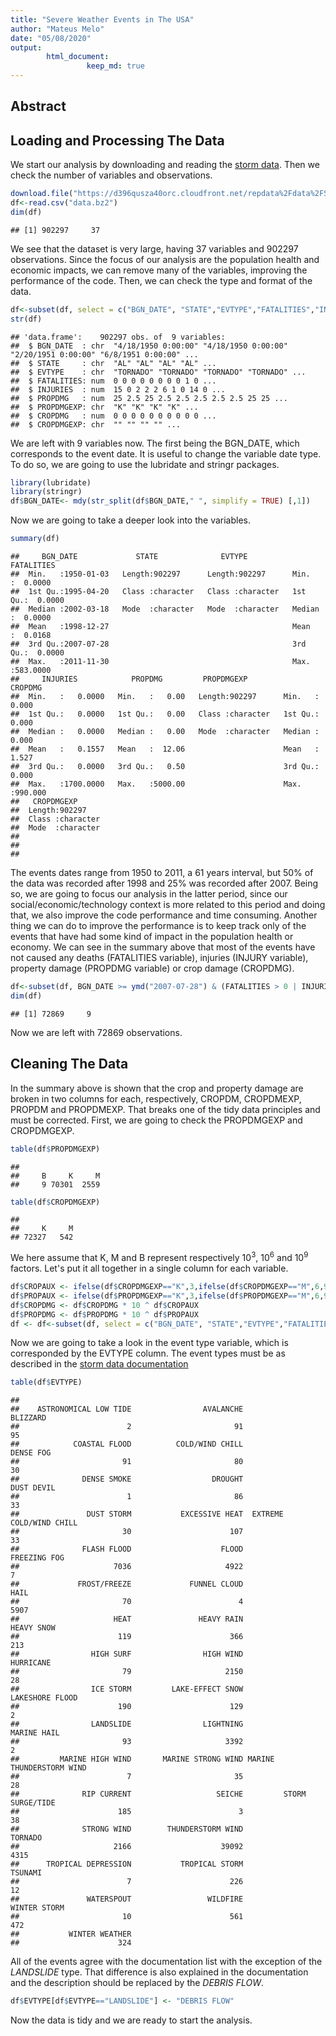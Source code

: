 ```yaml
---
title: "Severe Weather Events in The USA"
author: "Mateus Melo"
date: "05/08/2020"
output:
        html_document:
                 keep_md: true
---
```




## Abstract


## Loading and Processing The Data

We start our analysis by downloading  and reading the [storm data](https://d396qusza40orc.cloudfront.net/repdata%2Fdata%2FStormData.csv.bz2). Then we check the number of variables and observations.


```r
download.file("https://d396qusza40orc.cloudfront.net/repdata%2Fdata%2FStormData.csv.bz2","data.bz2")
df<-read.csv("data.bz2")
dim(df)
```

```
## [1] 902297     37
```

We see that the dataset is very large, having 37 variables and 902297 observations. Since the focus of our analysis are the population health and economic impacts, we can remove many of the variables, improving the performance of the code. Then, we can check the type and format of the data.


```r
df<-subset(df, select = c("BGN_DATE", "STATE","EVTYPE","FATALITIES","INJURIES","PROPDMG","PROPDMGEXP","CROPDMG","CROPDMGEXP"))
str(df)
```

```
## 'data.frame':	902297 obs. of  9 variables:
##  $ BGN_DATE  : chr  "4/18/1950 0:00:00" "4/18/1950 0:00:00" "2/20/1951 0:00:00" "6/8/1951 0:00:00" ...
##  $ STATE     : chr  "AL" "AL" "AL" "AL" ...
##  $ EVTYPE    : chr  "TORNADO" "TORNADO" "TORNADO" "TORNADO" ...
##  $ FATALITIES: num  0 0 0 0 0 0 0 0 1 0 ...
##  $ INJURIES  : num  15 0 2 2 2 6 1 0 14 0 ...
##  $ PROPDMG   : num  25 2.5 25 2.5 2.5 2.5 2.5 2.5 25 25 ...
##  $ PROPDMGEXP: chr  "K" "K" "K" "K" ...
##  $ CROPDMG   : num  0 0 0 0 0 0 0 0 0 0 ...
##  $ CROPDMGEXP: chr  "" "" "" "" ...
```

We are left with 9 variables now. The first  being  the BGN_DATE, which corresponds to the event date. It is useful to change the variable date type. To do so, we are going to use the lubridate and stringr packages.


```r
library(lubridate)
library(stringr)
df$BGN_DATE<- mdy(str_split(df$BGN_DATE," ", simplify = TRUE) [,1])
```

Now we are going to take a deeper look into the variables.


```r
summary(df)
```

```
##     BGN_DATE             STATE              EVTYPE            FATALITIES      
##  Min.   :1950-01-03   Length:902297      Length:902297      Min.   :  0.0000  
##  1st Qu.:1995-04-20   Class :character   Class :character   1st Qu.:  0.0000  
##  Median :2002-03-18   Mode  :character   Mode  :character   Median :  0.0000  
##  Mean   :1998-12-27                                         Mean   :  0.0168  
##  3rd Qu.:2007-07-28                                         3rd Qu.:  0.0000  
##  Max.   :2011-11-30                                         Max.   :583.0000  
##     INJURIES            PROPDMG         PROPDMGEXP           CROPDMG       
##  Min.   :   0.0000   Min.   :   0.00   Length:902297      Min.   :  0.000  
##  1st Qu.:   0.0000   1st Qu.:   0.00   Class :character   1st Qu.:  0.000  
##  Median :   0.0000   Median :   0.00   Mode  :character   Median :  0.000  
##  Mean   :   0.1557   Mean   :  12.06                      Mean   :  1.527  
##  3rd Qu.:   0.0000   3rd Qu.:   0.50                      3rd Qu.:  0.000  
##  Max.   :1700.0000   Max.   :5000.00                      Max.   :990.000  
##   CROPDMGEXP       
##  Length:902297     
##  Class :character  
##  Mode  :character  
##                    
##                    
## 
```

The events dates range from 1950 to 2011, a 61 years interval, but 50% of the data was recorded after 1998 and 25% was recorded after 2007. Being so, we are going to focus our analysis in the latter period, since our social/economic/technology context is more related to this period and doing that, we also improve the code performance and time consuming. Another thing we can do to improve the performance is to keep track only of the events that have had some kind of impact in the population health or economy. We can see in the summary above that most of the events have not caused any deaths (FATALITIES variable), injuries (INJURY variable), property damage (PROPDMG variable) or crop damage (CROPDMG).


```r
df<-subset(df, BGN_DATE >= ymd("2007-07-28") & (FATALITIES > 0 | INJURIES > 0 | PROPDMG > 0 | CROPDMG >0))
dim(df)
```

```
## [1] 72869     9
```

Now we are left with 72869 observations.


## Cleaning The Data

In the summary above is shown that the crop and property damage are broken in two columns for each, respectively, CROPDM, CROPDMEXP, PROPDM and PROPDMEXP. That breaks one of the tidy data principles and must be corrected. First, we are going to check the PROPDMGEXP and CROPDMGEXP. 

```r
table(df$PROPDMGEXP)
```

```
## 
##     B     K     M 
##     9 70301  2559
```

```r
table(df$CROPDMGEXP)
```

```
## 
##     K     M 
## 72327   542
```

We here assume that K, M and B represent respectively 10<sup>3</sup>, 10<sup>6</sup> and 10<sup>9</sup> factors. Let's put it all together in a single column for each variable.


```r
df$CROPAUX <- ifelse(df$CROPDMGEXP=="K",3,ifelse(df$CROPDMGEXP=="M",6,9))
df$PROPAUX <- ifelse(df$PROPDMGEXP=="K",3,ifelse(df$PROPDMGEXP=="M",6,9))
df$CROPDMG <- df$CROPDMG * 10 ^ df$CROPAUX
df$PROPDMG <- df$PROPDMG * 10 ^ df$PROPAUX
df <- df<-subset(df, select = c("BGN_DATE", "STATE","EVTYPE","FATALITIES","INJURIES","PROPDMG","CROPDMG"))
```

Now we are going to take a look in the event type variable, which is corresponded by the EVTYPE column. The event types must be as described in the [storm data documentation](https://d396qusza40orc.cloudfront.net/repdata%2Fpeer2_doc%2Fpd01016005curr.pdf)


```r
table(df$EVTYPE)
```

```
## 
##    ASTRONOMICAL LOW TIDE                AVALANCHE                 BLIZZARD 
##                        2                       91                       95 
##            COASTAL FLOOD          COLD/WIND CHILL                DENSE FOG 
##                       91                       80                       30 
##              DENSE SMOKE                  DROUGHT               DUST DEVIL 
##                        1                       86                       33 
##               DUST STORM           EXCESSIVE HEAT  EXTREME COLD/WIND CHILL 
##                       30                      107                       33 
##              FLASH FLOOD                    FLOOD             FREEZING FOG 
##                     7036                     4922                        7 
##             FROST/FREEZE             FUNNEL CLOUD                     HAIL 
##                       70                        4                     5907 
##                     HEAT               HEAVY RAIN               HEAVY SNOW 
##                      119                      366                      213 
##                HIGH SURF                HIGH WIND                HURRICANE 
##                       79                     2150                       28 
##                ICE STORM         LAKE-EFFECT SNOW          LAKESHORE FLOOD 
##                      190                      129                        2 
##                LANDSLIDE                LIGHTNING              MARINE HAIL 
##                       93                     3392                        2 
##         MARINE HIGH WIND       MARINE STRONG WIND MARINE THUNDERSTORM WIND 
##                        7                       35                       28 
##              RIP CURRENT                   SEICHE         STORM SURGE/TIDE 
##                      185                        3                       38 
##              STRONG WIND        THUNDERSTORM WIND                  TORNADO 
##                     2166                    39092                     4315 
##      TROPICAL DEPRESSION           TROPICAL STORM                  TSUNAMI 
##                        7                      226                       12 
##               WATERSPOUT                 WILDFIRE             WINTER STORM 
##                       10                      561                      472 
##           WINTER WEATHER 
##                      324
```

All of the events agree with the documentation list with the exception of the *LANDSLIDE* type. That difference is also explained in  the documentation and the description should be replaced by the *DEBRIS FLOW*.


```r
df$EVTYPE[df$EVTYPE=="LANDSLIDE"] <- "DEBRIS FLOW"
```

Now the data is tidy and we are ready to start the analysis.
